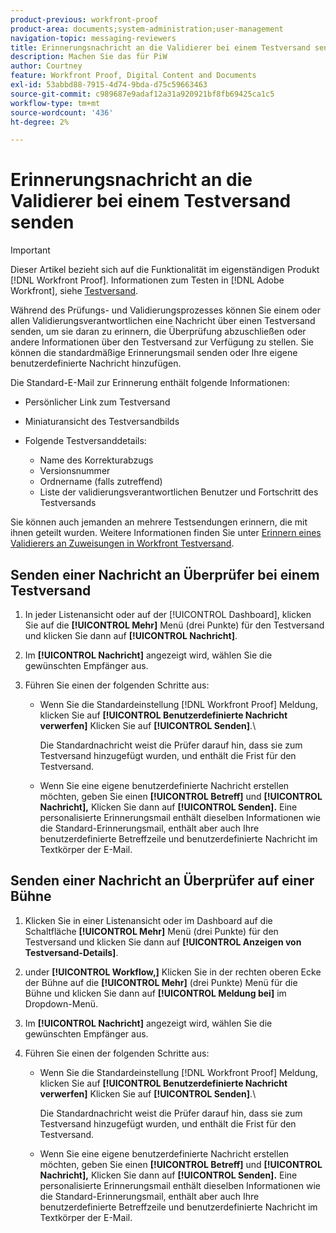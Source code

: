 ```yaml
---
product-previous: workfront-proof
product-area: documents;system-administration;user-management
navigation-topic: messaging-reviewers
title: Erinnerungsnachricht an die Validierer bei einem Testversand senden
description: Machen Sie das für PiW
author: Courtney
feature: Workfront Proof, Digital Content and Documents
exl-id: 53abbd88-7915-4d74-9bda-d75c59663463
source-git-commit: c989687e9adaf12a31a920921bf8fb69425ca1c5
workflow-type: tm+mt
source-wordcount: '436'
ht-degree: 2%

---
```


# Erinnerungsnachricht an die Validierer bei einem Testversand senden

>[!IMPORTANT]
>
>Dieser Artikel bezieht sich auf die Funktionalität im eigenständigen Produkt [!DNL Workfront Proof]. Informationen zum Testen in [!DNL Adobe Workfront], siehe [Testversand](../../../review-and-approve-work/proofing/proofing.md).

<!--
<p style="color: #000000;" data-mc-conditions="QuicksilverOrClassic.Draft mode">Make this work for PiW</p>
-->

Während des Prüfungs- und Validierungsprozesses können Sie einem oder allen Validierungsverantwortlichen eine Nachricht über einen Testversand senden, um sie daran zu erinnern, die Überprüfung abzuschließen oder andere Informationen über den Testversand zur Verfügung zu stellen. Sie können die standardmäßige Erinnerungsmail senden oder Ihre eigene benutzerdefinierte Nachricht hinzufügen.

Die Standard-E-Mail zur Erinnerung enthält folgende Informationen:

* Persönlicher Link zum Testversand
* Miniaturansicht des Testversandbilds
* Folgende Testversanddetails:

   * Name des Korrekturabzugs
   * Versionsnummer
   * Ordnername (falls zutreffend)
   * Liste der validierungsverantwortlichen Benutzer und Fortschritt des Testversands

Sie können auch jemanden an mehrere Testsendungen erinnern, die mit ihnen geteilt wurden. Weitere Informationen finden Sie unter [Erinnern eines Validierers an Zuweisungen in Workfront Testversand](../../../workfront-proof/wp-emailsntfctns/messaging-reviewers/remind-reviewer-assignments-wp.md).

## Senden einer Nachricht an Überprüfer bei einem Testversand

1. In jeder Listenansicht oder auf der [!UICONTROL Dashboard], klicken Sie auf die **[!UICONTROL Mehr]** Menü (drei Punkte) für den Testversand und klicken Sie dann auf **[!UICONTROL Nachricht]**.

1. Im **[!UICONTROL Nachricht]** angezeigt wird, wählen Sie die gewünschten Empfänger aus.
1. Führen Sie einen der folgenden Schritte aus:

   * Wenn Sie die Standardeinstellung [!DNL Workfront Proof] Meldung, klicken Sie auf **[!UICONTROL Benutzerdefinierte Nachricht verwerfen]** Klicken Sie auf **[!UICONTROL Senden]**.\

      Die Standardnachricht weist die Prüfer darauf hin, dass sie zum Testversand hinzugefügt wurden, und enthält die Frist für den Testversand.

   * Wenn Sie eine eigene benutzerdefinierte Nachricht erstellen möchten, geben Sie einen **[!UICONTROL Betreff]** und **[!UICONTROL Nachricht],** Klicken Sie dann auf **[!UICONTROL Senden].**&#x200B; Eine personalisierte Erinnerungsmail enthält dieselben Informationen wie die Standard-Erinnerungsmail, enthält aber auch Ihre benutzerdefinierte Betreffzeile und benutzerdefinierte Nachricht im Textkörper der E-Mail.

## Senden einer Nachricht an Überprüfer auf einer Bühne

1. Klicken Sie in einer Listenansicht oder im Dashboard auf die Schaltfläche **[!UICONTROL Mehr]** Menü (drei Punkte) für den Testversand und klicken Sie dann auf **[!UICONTROL Anzeigen von Testversand-Details]**.

1. under **[!UICONTROL Workflow,]** Klicken Sie in der rechten oberen Ecke der Bühne auf die **[!UICONTROL Mehr]** (drei Punkte) Menü für die Bühne und klicken Sie dann auf **[!UICONTROL Meldung bei]** im Dropdown-Menü.

1. Im **[!UICONTROL Nachricht]** angezeigt wird, wählen Sie die gewünschten Empfänger aus.
1. Führen Sie einen der folgenden Schritte aus:

   * Wenn Sie die Standardeinstellung [!DNL Workfront Proof] Meldung, klicken Sie auf **[!UICONTROL Benutzerdefinierte Nachricht verwerfen]** Klicken Sie auf **[!UICONTROL Senden]**.\

      Die Standardnachricht weist die Prüfer darauf hin, dass sie zum Testversand hinzugefügt wurden, und enthält die Frist für den Testversand.

   * Wenn Sie eine eigene benutzerdefinierte Nachricht erstellen möchten, geben Sie einen **[!UICONTROL Betreff]** und **[!UICONTROL Nachricht],** Klicken Sie dann auf **[!UICONTROL Senden].**&#x200B; Eine personalisierte Erinnerungsmail enthält dieselben Informationen wie die Standard-Erinnerungsmail, enthält aber auch Ihre benutzerdefinierte Betreffzeile und benutzerdefinierte Nachricht im Textkörper der E-Mail.
